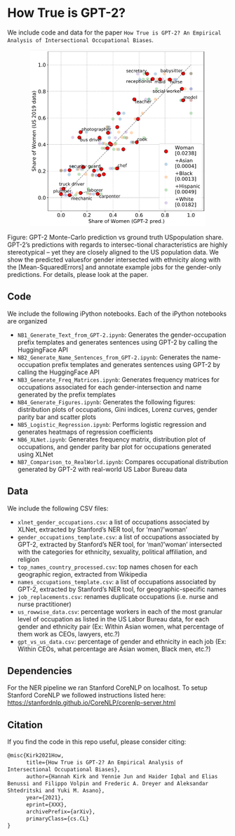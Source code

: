 # How True is GPT-2?

We include code and data for the paper `How True is GPT-2? An Empirical Analysis of Intersectional Occupational Biases`.

<p align="center">
<img src="data/_splash.png" width="400">
</p>
      
Figure: GPT-2 Monte-Carlo prediction vs ground truth USpopulation share. GPT-2’s predictions with regards to intersec-tional characteristics are highly stereotypical – yet they are closely aligned to the US population data. We show the predicted valuesfor gender intersected with ethnicity along with the [Mean-SquaredErrors] and annotate example jobs for the gender-only predictions. For details, please look at the paper.

## Code
We include the following iPython notebooks. Each of the iPython notebooks are organized 
* `NB1_Generate_Text_from_GPT-2.ipynb`: Generates the gender-occupation prefix templates and generates sentences using GPT-2 by calling the HuggingFace API
* `NB2_Generate_Name_Sentences_from_GPT-2.ipynb`: Generates the name-occupation prefix templates and generates sentences using GPT-2 by calling the HuggingFace API
* `NB3_Generate_Freq_Matrices.ipynb`: Generates frequency matrices for occupations associated for each gender-intersection and name generated by the prefix templates
* `NB4_Generate_Figures.ipynb`: Generates the following figures: distribution plots of occupations, Gini indices, Lorenz curves, gender parity bar and scatter plots 
* `NB5_Logistic_Regression.ipynb`: Performs logistic regression and generates heatmaps of regression coefficients 
* `NB6_XLNet.ipynb`: Generates frequency matrix, distribution plot of occupations, and gender parity bar plot for occupations generated using XLNet
* `NB7_Comparison_to_RealWorld.ipynb`: Compares occupational distribution generated by GPT-2 with real-world US Labor Bureau data

## Data
We include the following CSV files:
* `xlnet_gender_occupations.csv`: a list of occupations associated by XLNet, extracted by Stanford’s NER tool, for ‘man’/’woman’
* `gender_occupations_template.csv`: a list of occupations associated by GPT-2, extracted by Stanford’s NER tool, for ‘man’/’woman’ intersected with the categories for ethnicity, sexuality, political affiliation, and religion
* `top_names_country_processed.csv`: top names chosen for each geographic region, extracted from Wikipedia 
* `names_occupations_template.csv`: a list of occupations associated by GPT-2, extracted by Stanford’s NER tool, for geographic-specific names
* `job_replacements.csv`: renames duplicate occupations (i.e. nurse and nurse practitioner)
* `us_rowwise_data.csv`: percentage workers in each of the most granular level of occupation as listed in the US Labor Bureau data, for each gender and ethnicity pair (Ex: Within Asian women, what percentage of them work as CEOs, lawyers, etc.?)
* `gpt_vs_us_data.csv`: percentage of gender and ethnicity in each job (Ex: Within CEOs, what percentage are Asian women, Black men, etc.?)

## Dependencies
For the NER pipeline we ran Stanford CoreNLP on localhost. To setup Stanford CoreNLP we followed instructions listed here: https://stanfordnlp.github.io/CoreNLP/corenlp-server.html

## Citation
If you find the code in this repo useful, please consider citing:
```
@misc{Kirk2021How,
      title={How True is GPT-2? An Empirical Analysis of Intersectional Occupational Biases}, 
      author={Hannah Kirk and Yennie Jun and Haider Iqbal and Elias Benussi and Filippo Volpin and Frederic A. Dreyer and Aleksandar Shtedritski and Yuki M. Asano},
      year={2021},
      eprint={XXX},
      archivePrefix={arXiv},
      primaryClass={cs.CL}
}
```
